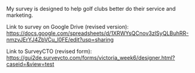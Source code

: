 My survey is designed to help golf clubs better do their service and marketing.

Link to survey on Google Drive (revised version): https://docs.google.com/spreadsheets/d/1XRWYsQCnov3zlSyQLBuhRR-nmzvJErYJ4ZbVCu_l0FE/edit?usp=sharing

Link to SurveyCTO (revised form): https://gui2de.surveycto.com/forms/victoria_week6/designer.html?caseid=&view=test
